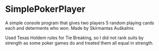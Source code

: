 # SimplePokerPlayer
A simple console program that gives two players 5 random playing cards each and determents who won.
Made by Skirmantas Auškalnis

Used Texas Holdem rules for Tie Breaking, so I did not rank suits by strength as some poker games do and treated them all equal in strength.
